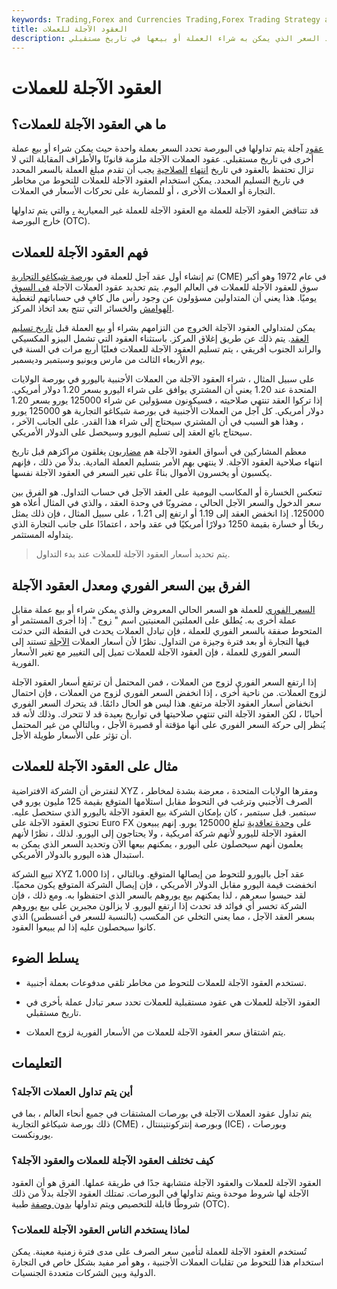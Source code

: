 ```yaml
---
keywords: Trading,Forex and Currencies Trading,Forex Trading Strategy and Education,Strategy and Education
title: العقود الآجلة للعملات
description: العقود الآجلة للعملة هي عقد قابل للتحويل يحدد السعر الذي يمكن به شراء العملة أو بيعها في تاريخ مستقبلي.
---
```


# العقود الآجلة للعملات
## ما هي العقود الآجلة للعملات؟

[عقود](/futurescontract) آجلة يتم تداولها في البورصة تحدد السعر بعملة واحدة حيث يمكن شراء أو بيع عملة أخرى في تاريخ مستقبلي. عقود العملات الآجلة ملزمة قانونًا والأطراف المقابلة التي لا تزال تحتفظ بالعقود في تاريخ [انتهاء](/expirationdate) [الصلاحية](/expirationdate) يجب أن تقدم مبلغ العملة بالسعر المحدد في تاريخ التسليم المحدد. يمكن استخدام العقود الآجلة للعملات للتحوط من مخاطر التجارة أو العملات الأخرى ، أو للمضاربة على تحركات الأسعار في العملات.

قد تتناقض العقود الآجلة للعملة مع العقود الآجلة للعملة غير المعيارية [،](/currencyforward) والتي يتم تداولها خارج البورصة (OTC).

## فهم العقود الآجلة للعملات

تم إنشاء أول عقد آجل للعملة في [بورصة شيكاغو التجارية](/cme) (CME) في عام 1972 وهو أكبر سوق للعقود الآجلة للعملات في العالم اليوم. يتم تحديد عقود العملات الآجلة [في السوق](/marktomarket) يوميًا. هذا يعني أن المتداولين مسؤولون عن وجود رأس مال كافٍ في حساباتهم لتغطية [الهوامش](/margin) والخسائر التي تنتج بعد اتخاذ المركز.

يمكن لمتداولي العقود الآجلة الخروج من التزامهم بشراء أو بيع العملة قبل [تاريخ تسليم العقد](/deliverydate). يتم ذلك عن طريق إغلاق المركز. باستثناء العقود التي تشمل البيزو المكسيكي والراند الجنوب أفريقي ، يتم تسليم العقود الآجلة للعملات فعليًا أربع مرات في السنة في يوم الأربعاء الثالث من مارس ويونيو وسبتمبر وديسمبر.

على سبيل المثال ، شراء العقود الآجلة من العملات الأجنبية باليورو في بورصة الولايات المتحدة عند 1.20 يعني أن المشتري يوافق على شراء اليورو بسعر 1.20 دولار أمريكي. إذا تركوا العقد تنتهي صلاحيته ، فسيكونون مسؤولين عن شراء 125000 يورو بسعر 1.20 دولار أمريكي. كل آجل من العملات الأجنبية في بورصة شيكاغو التجارية هو 125000 يورو ، وهذا هو السبب في أن المشتري سيحتاج إلى شراء هذا القدر. على الجانب الآخر ، سيحتاج بائع العقد إلى تسليم اليورو وسيحصل على الدولار الأمريكي.

معظم المشاركين في أسواق العقود الآجلة هم [مضاربون](/speculator) يغلقون مراكزهم قبل تاريخ انتهاء صلاحية العقود الآجلة. لا ينتهي بهم الأمر بتسليم العملة المادية. بدلاً من ذلك ، فإنهم يكسبون أو يخسرون الأموال بناءً على تغير السعر في العقود الآجلة نفسها.

تنعكس الخسارة أو المكاسب اليومية على العقد الآجل في حساب التداول. هو الفرق بين سعر الدخول والسعر الآجل الحالي ، مضروبًا في وحدة العقد ، والذي في المثال أعلاه هو 125000. إذا انخفض العقد إلى 1.19 أو ارتفع إلى 1.21 ، على سبيل المثال ، فإن ذلك يمثل ربحًا أو خسارة بقيمة 1250 دولارًا أمريكيًا في عقد واحد ، اعتمادًا على جانب التجارة الذي يتداوله المستثمر.

> يتم تحديد أسعار العقود الآجلة للعملات عند بدء التداول.

>

## الفرق بين السعر الفوري ومعدل العقود الآجلة

[السعر الفوري](/spot_rate) للعملة هو السعر الحالي المعروض والذي يمكن شراء أو بيع عملة مقابل عملة أخرى به. يُطلق على العملتين المعنيتين اسم " [زوج](/currencypair) ". إذا أجرى المستثمر أو المتحوط صفقة بالسعر الفوري للعملة ، فإن تبادل العملات يحدث في النقطة التي حدثت فيها التجارة أو بعد فترة وجيزة من التداول. نظرًا لأن أسعار العملات [الآجلة](/forwardrate) تستند إلى السعر الفوري للعملة ، فإن العقود الآجلة للعملات تميل إلى التغيير مع تغير الأسعار الفورية.

إذا ارتفع السعر الفوري لزوج من العملات ، فمن المحتمل أن ترتفع أسعار العقود الآجلة لزوج العملات. من ناحية أخرى ، إذا انخفض السعر الفوري لزوج من العملات ، فإن احتمال انخفاض أسعار العقود الآجلة مرتفع. هذا ليس هو الحال دائمًا. قد يتحرك السعر الفوري أحيانًا ، لكن العقود الآجلة التي تنتهي صلاحيتها في تواريخ بعيدة قد لا تتحرك. وذلك لأنه قد يُنظر إلى حركة السعر الفوري على أنها مؤقتة أو قصيرة الأجل ، وبالتالي من غير المحتمل أن تؤثر على الأسعار طويلة الأجل.

## مثال على العقود الآجلة للعملات

لنفترض أن الشركة الافتراضية XYZ ، ومقرها الولايات المتحدة ، معرضة بشدة لمخاطر الصرف الأجنبي وترغب في التحوط مقابل استلامها المتوقع بقيمة 125 مليون يورو في سبتمبر. قبل سبتمبر ، كان بإمكان الشركة بيع العقود الآجلة باليورو الذي ستحصل عليه. تحتوي العقود الآجلة على Euro FX على [وحدة تعاقدية](/contractunit) تبلغ 125000 يورو. إنهم يبيعون العقود الآجلة لليورو لأنهم شركة أمريكية ، ولا يحتاجون إلى اليورو. لذلك ، نظرًا لأنهم يعلمون أنهم سيحصلون على اليورو ، يمكنهم بيعها الآن وتحديد السعر الذي يمكن به استبدال هذه اليورو بالدولار الأمريكي.

تبيع الشركة XYZ 1،000 عقد آجل باليورو للتحوط من إيصالها المتوقع. وبالتالي ، إذا انخفضت قيمة اليورو مقابل الدولار الأمريكي ، فإن إيصال الشركة المتوقع يكون محميًا. لقد حبسوا سعرهم ، لذا يمكنهم بيع يوروهم بالسعر الذي احتفظوا به. ومع ذلك ، فإن الشركة تخسر أي فوائد قد تحدث إذا ارتفع اليورو. لا يزالون مجبرين على بيع يوروهم بسعر العقد الآجل ، مما يعني التخلي عن المكسب (بالنسبة للسعر في أغسطس) الذي كانوا سيحصلون عليه إذا لم يبيعوا العقود.

## يسلط الضوء

- تستخدم العقود الآجلة للعملات للتحوط من مخاطر تلقي مدفوعات بعملة أجنبية.

- العقود الآجلة للعملات هي عقود مستقبلية للعملات تحدد سعر تبادل عملة بأخرى في تاريخ مستقبلي.

- يتم اشتقاق سعر العقود الآجلة للعملات من الأسعار الفورية لزوج العملات.

## التعليمات

### أين يتم تداول العملات الآجلة؟

يتم تداول عقود العملات الآجلة في بورصات المشتقات في جميع أنحاء العالم ، بما في ذلك بورصة شيكاغو التجارية (CME) ، وبورصة إنتركونتيننتال (ICE) ، وبورصات يورونكست.

### كيف تختلف العقود الآجلة للعملات والعقود الآجلة؟

العقود الآجلة للعملات والعقود الآجلة متشابهة جدًا في طريقة عملها. الفرق هو أن العقود الآجلة لها شروط موحدة ويتم تداولها في البورصات. تمتلك العقود الآجلة بدلاً من ذلك شروطًا قابلة للتخصيص ويتم تداولها [بدون وصفة](/otc) طبية (OTC).

### لماذا يستخدم الناس العقود الآجلة للعملات؟

تُستخدم العقود الآجلة للعملة لتأمين سعر الصرف على مدى فترة زمنية معينة. يمكن استخدام هذا للتحوط من تقلبات العملات الأجنبية ، وهو أمر مفيد بشكل خاص في التجارة الدولية وبين الشركات متعددة الجنسيات.

